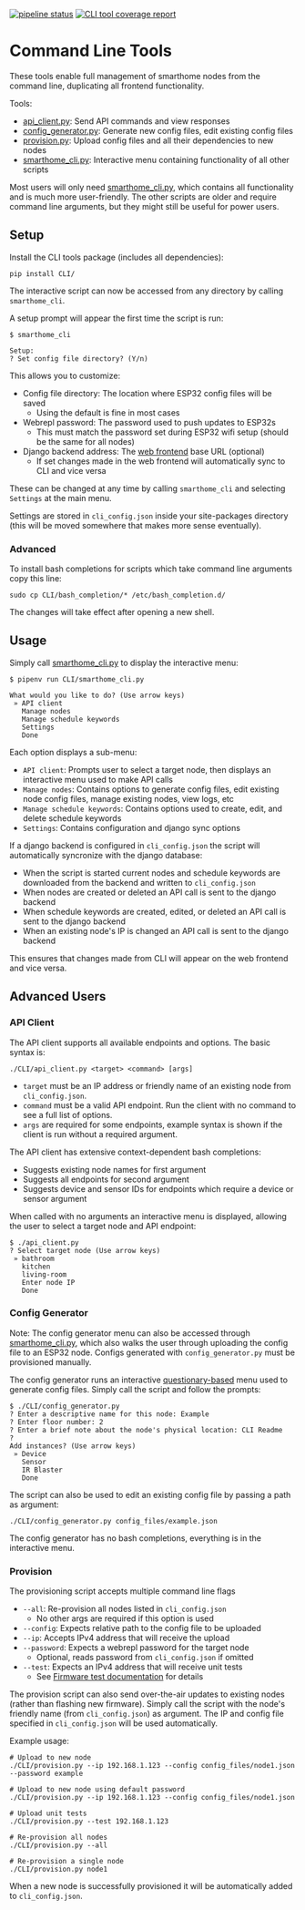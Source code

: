 [![pipeline status](https://gitlab.com/jamedeus/micropython-smarthome/badges/master/pipeline.svg)](https://gitlab.com/jamedeus/micropython-smarthome/-/commits/master)
[![CLI tool coverage report](https://gitlab.com/jamedeus/micropython-smarthome/badges/master/coverage.svg?job=test_cli&key_text=CLI+Coverage&key_width=90)](https://gitlab.com/jamedeus/micropython-smarthome/-/commits/master)

# Command Line Tools

These tools enable full management of smarthome nodes from the command line, duplicating all frontend functionality.

Tools:
* [api_client.py](CLI/api_client.py): Send API commands and view responses
* [config_generator.py](CLI/config_generator.py): Generate new config files, edit existing config files
* [provision.py](CLI/provision.py): Upload config files and all their dependencies to new nodes
* [smarthome_cli.py](CLI/smarthome_cli.py): Interactive menu containing functionality of all other scripts

Most users will only need [smarthome_cli.py](CLI/smarthome_cli.py), which contains all functionality and is much more user-friendly. The other scripts are older and require command line arguments, but they might still be useful for power users.

## Setup

Install the CLI tools package (includes all dependencies):
```
pip install CLI/
```

The interactive script can now be accessed from any directory by calling `smarthome_cli`.

A setup prompt will appear the first time the script is run:
```
$ smarthome_cli

Setup:
? Set config file directory? (Y/n)
```

This allows you to customize:
* Config file directory: The location where ESP32 config files will be saved
    * Using the default is fine in most cases
* Webrepl password: The password used to push updates to ESP32s
    * This must match the password set during ESP32 wifi setup (should be the same for all nodes)
* Django backend address: The [web frontend](frontend/README.md) base URL (optional)
    * If set changes made in the web frontend will automatically sync to CLI and vice versa

These can be changed at any time by calling `smarthome_cli` and selecting `Settings` at the main menu.

Settings are stored in `cli_config.json` inside your site-packages directory (this will be moved somewhere that makes more sense eventually).

### Advanced

To install bash completions for scripts which take command line arguments copy this line:
```
sudo cp CLI/bash_completion/* /etc/bash_completion.d/
```

The changes will take effect after opening a new shell.

## Usage

Simply call [smarthome_cli.py](CLI/smarthome_cli.py) to display the interactive menu:
```
$ pipenv run CLI/smarthome_cli.py

What would you like to do? (Use arrow keys)
 » API client
   Manage nodes
   Manage schedule keywords
   Settings
   Done
```

Each option displays a sub-menu:
* `API client`: Prompts user to select a target node, then displays an interactive menu used to make API calls
* `Manage nodes`: Contains options to generate config files, edit existing node config files, manage existing nodes, view logs, etc
* `Manage schedule keywords`: Contains options used to create, edit, and delete schedule keywords
* `Settings`: Contains configuration and django sync options

If a django backend is configured in `cli_config.json` the script will automatically syncronize with the django database:
* When the script is started current nodes and schedule keywords are downloaded from the backend and written to `cli_config.json`
* When nodes are created or deleted an API call is sent to the django backend
* When schedule keywords are created, edited, or deleted an API call is sent to the django backend
* When an existing node's IP is changed an API call is sent to the django backend

This ensures that changes made from CLI will appear on the web frontend and vice versa.

## Advanced Users

### API Client

The API client supports all available endpoints and options. The basic syntax is:
```
./CLI/api_client.py <target> <command> [args]
```
* `target` must be an IP address or friendly name of an existing node from `cli_config.json`.
* `command` must be a valid API endpoint. Run the client with no command to see a full list of options.
* `args` are required for some endpoints, example syntax is shown if the client is run without a required argument.

The API client has extensive context-dependent bash completions:
* Suggests existing node names for first argument
* Suggests all endpoints for second argument
* Suggests device and sensor IDs for endpoints which require a device or sensor argument

When called with no arguments an interactive menu is displayed, allowing the user to select a target node and API endpoint:
```
$ ./api_client.py
? Select target node (Use arrow keys)
 » bathroom
   kitchen
   living-room
   Enter node IP
   Done
```

### Config Generator

Note: The config generator menu can also be accessed through [smarthome_cli.py](CLI/smarthome_cli.py), which also walks the user through uploading the config file to an ESP32 node. Configs generated with `config_generator.py` must be provisioned manually.

The config generator runs an interactive [questionary-based](https://questionary.readthedocs.io/en/stable/) menu used to generate config files. Simply call the script and follow the prompts:
```
$ ./CLI/config_generator.py
? Enter a descriptive name for this node: Example
? Enter floor number: 2
? Enter a brief note about the node's physical location: CLI Readme
?
Add instances? (Use arrow keys)
 » Device
   Sensor
   IR Blaster
   Done
```

The script can also be used to edit an existing config file by passing a path as argument:
```
./CLI/config_generator.py config_files/example.json
```

The config generator has no bash completions, everything is in the interactive menu.

### Provision

The provisioning script accepts multiple command line flags
* `--all`: Re-provision all nodes listed in `cli_config.json`
    * No other args are required if this option is used
* `--config`: Expects relative path to the config file to be uploaded
* `--ip`: Accepts IPv4 address that will receive the upload
* `--password`: Expects a webrepl password for the target node
    * Optional, reads password from `cli_config.json` if omitted
* `--test`: Expects an IPv4 address that will receive unit tests
    * See [Firmware test documentation](https://gitlab.com/jamedeus/micropython-smarthome/-/tree/master/tests?ref_type=heads#firmware) for details

The provision script can also send over-the-air updates to existing nodes (rather than flashing new firmware). Simply call the script with the node's friendly name (from `cli_config.json`) as argument. The IP and config file specified in `cli_config.json` will be used automatically.

Example usage:
```
# Upload to new node
./CLI/provision.py --ip 192.168.1.123 --config config_files/node1.json --password example

# Upload to new node using default password
./CLI/provision.py --ip 192.168.1.123 --config config_files/node1.json

# Upload unit tests
./CLI/provision.py --test 192.168.1.123

# Re-provision all nodes
./CLI/provision.py --all

# Re-provision a single node
./CLI/provision.py node1
```

When a new node is successfully provisioned it will be automatically added to `cli_config.json`.
